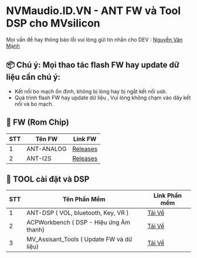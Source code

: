 # NVMaudio.ID.VN  - ANT  FW và Tool DSP cho MVsilicon
Mọi vấn đề hay thông báo lỗi vui lòng gửi tin nhắn cho DEV : [Nguyễn Văn Mạnh](https://www.facebook.com/NvmAudio)

## 📦 Chú ý:  Mọi thao tác flash FW hay update dữ liệu cần chú ý:
- Kết nối bo mạch ổn định, không bị lỏng hay bị ngắt kết nối usb.
- Quá trình flash FW hay update dữ liệu , Vui lòng không chạm vào dây kết nối và bo mạch.

## 🔧 FW (Rom Chip)

| STT | Tên FW     | Link FW                                                |
|-----|------------|--------------------------------------------------------|
| 1   | ANT-ANALOG | [Releases](https://github.com/ten-cua-ban/ten-repo/releases) |
| 2   | ANT-I2S    | [Releases](https://github.com/ten-cua-ban/ten-repo/releases) |


## 🚀 TOOL cài đặt và DSP

| STT | Tên Phần Mềm           | Link Phần mềm                                          |
|-----|------------------------|--------------------------------------------------------|
| 1   | ANT-DSP           ( VOL, bluetooth, Key, VR )     | [Tải Về](https://github.com/nvmaudio/nvm_app/releases/tag/ANT_DSP) |
| 2   | ACPWorkbench      ( DSP - Hiệu ứng Âm thanh)      | [Tải Về](https://github.com/nvmaudio/nvm_app/releases/tag/ACPWorkbench) |
| 3   | MV_Assisant_Tools ( Update FW và dữ liệu)         | [Tải Về](https://github.com/ten-cua-ban/ten-repo/releases) |


